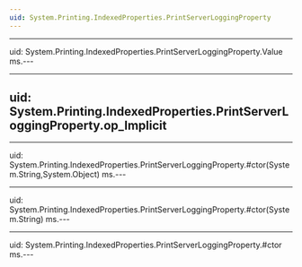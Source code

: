 ```yaml
---
uid: System.Printing.IndexedProperties.PrintServerLoggingProperty
---
```


---
uid: System.Printing.IndexedProperties.PrintServerLoggingProperty.Value
ms.---

---
uid: System.Printing.IndexedProperties.PrintServerLoggingProperty.op_Implicit
---

---
uid: System.Printing.IndexedProperties.PrintServerLoggingProperty.#ctor(System.String,System.Object)
ms.---

---
uid: System.Printing.IndexedProperties.PrintServerLoggingProperty.#ctor(System.String)
ms.---

---
uid: System.Printing.IndexedProperties.PrintServerLoggingProperty.#ctor
ms.---
